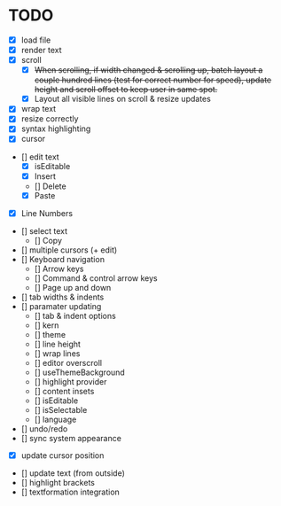 # TODO

- [X] load file
- [X] render text
- [X] scroll
    - [x] ~~When scrolling, if width changed & scrolling up, batch layout a couple hundred lines (test for correct number for 
         speed), update height and scroll offset to keep user in same spot.~~
    - [x] Layout all visible lines on scroll & resize updates
- [X] wrap text
- [X] resize correctly
- [x] syntax highlighting
- [x] cursor
- [] edit text
    - [x] isEditable
    - [x] Insert
    - [] Delete
    - [x] Paste
- [x] Line Numbers
- [] select text
    - [] Copy
- [] multiple cursors (+ edit)
- [] Keyboard navigation
    - [] Arrow keys
    - [] Command & control arrow keys
    - [] Page up and down
- [] tab widths & indents
- [] paramater updating
    - [] tab & indent options
    - [] kern
    - [] theme
    - [] line height
    - [] wrap lines
    - [] editor overscroll
    - [] useThemeBackground
    - [] highlight provider
    - [] content insets
    - [] isEditable
    - [] isSelectable
    - [] language
- [] undo/redo
- [] sync system appearance
- [x] update cursor position
- [] update text (from outside)
- [] highlight brackets
- [] textformation integration
